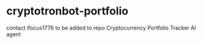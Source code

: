# cryptotronbot-portfolio
contact ifocus1776 to be added to repo
Cryptocurrency Portfolio Tracker AI agent
